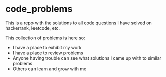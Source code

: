# code_problems
This is a repo with the solutions to all code questions I have solved on hackerrank, leetcode, etc.

This collection of problems is here so:
- I have a place to exhibit my work
- I have a place to review problems
- Anyone having trouble can see what solutions I came up with to similar problems
- Others can learn and grow with me
